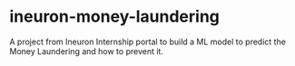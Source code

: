 # ineuron-money-laundering
A project from Ineuron Internship portal to build a ML model to predict the Money Laundering and how to prevent it.

